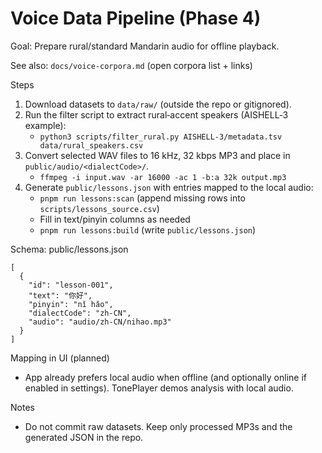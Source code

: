 Voice Data Pipeline (Phase 4)
=================================

Goal: Prepare rural/standard Mandarin audio for offline playback.

See also: `docs/voice-corpora.md` (open corpora list + links)

Steps
1) Download datasets to `data/raw/` (outside the repo or gitignored).
2) Run the filter script to extract rural‑accent speakers (AISHELL‑3 example):
   - `python3 scripts/filter_rural.py AISHELL-3/metadata.tsv data/rural_speakers.csv`
3) Convert selected WAV files to 16 kHz, 32 kbps MP3 and place in `public/audio/<dialectCode>/`.
   - `ffmpeg -i input.wav -ar 16000 -ac 1 -b:a 32k output.mp3`
4) Generate `public/lessons.json` with entries mapped to the local audio:
   - `pnpm run lessons:scan` (append missing rows into `scripts/lessons_source.csv`)
   - Fill in text/pinyin columns as needed
   - `pnpm run lessons:build` (write `public/lessons.json`)

Schema: public/lessons.json
```
[
  {
    "id": "lesson-001",
    "text": "你好",
    "pinyin": "nǐ hǎo",
    "dialectCode": "zh-CN",
    "audio": "audio/zh-CN/nihao.mp3"
  }
]
```

Mapping in UI (planned)
- App already prefers local audio when offline (and optionally online if enabled in settings). TonePlayer demos analysis with local audio.

Notes
- Do not commit raw datasets. Keep only processed MP3s and the generated JSON in the repo.
